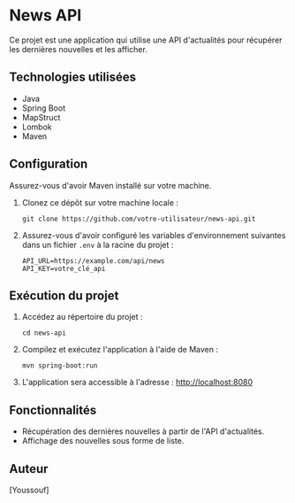 # News API

Ce projet est une application qui utilise une API d'actualités pour récupérer les dernières nouvelles et les afficher.

## Technologies utilisées

- Java
- Spring Boot
- MapStruct
- Lombok
- Maven

## Configuration

Assurez-vous d'avoir Maven installé sur votre machine.

1. Clonez ce dépôt sur votre machine locale :
    ```
    git clone https://github.com/votre-utilisateur/news-api.git
    ```

2. Assurez-vous d'avoir configuré les variables d'environnement suivantes dans un fichier `.env` à la racine du projet :
    ```
    API_URL=https://example.com/api/news
    API_KEY=votre_clé_api
    ```

## Exécution du projet

1. Accédez au répertoire du projet :
    ```
    cd news-api
    ```

2. Compilez et exécutez l'application à l'aide de Maven :
    ```
    mvn spring-boot:run
    ```

3. L'application sera accessible à l'adresse : [http://localhost:8080](http://localhost:8080)

## Fonctionnalités

- Récupération des dernières nouvelles à partir de l'API d'actualités.
- Affichage des nouvelles sous forme de liste.

## Auteur

[Youssouf]



